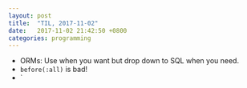 ```yaml
---
layout: post
title:  "TIL, 2017-11-02"
date:   2017-11-02 21:42:50 +0800
categories: programming
---
```


- ORMs: Use when you want but drop down to SQL when you need.
- `before(:all)` is bad!
- `
